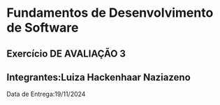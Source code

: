 # Fundamentos de Desenvolvimento de Software
## Exercício DE AVALIAÇÃO 3
## Integrantes:Luiza Hackenhaar Naziazeno
Data de Entrega:19/11/2024
